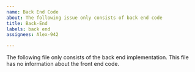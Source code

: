 ```yaml
---
name: Back End Code
about: The following issue only consists of back end code
title: Back-End
labels: back end
assignees: Alex-942

---
```


The following file only consists of the back end implementation. This file has no information about the front end code.
